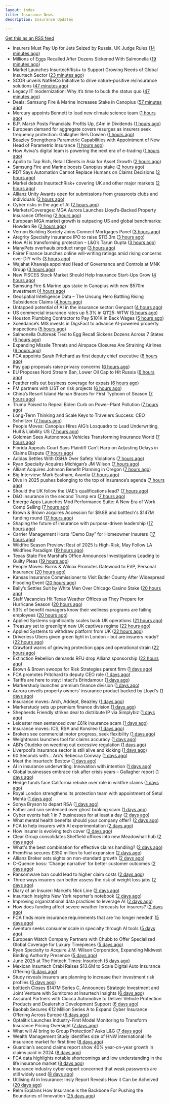 ```yaml
---
layout: index
title: Insurance News
description: Insurance Updates

---
```


[Get this as an RSS feed](/insurance.rss)

<!-- news_marker starts -->
- Insurers Must Pay Up for Jets Seized by Russia, UK Judge Rules ([14 minutes ago](https://www.insurancejournal.com/news/international/2025/06/11/827148.htm))
- Millions of Eggs Recalled After Dozens Sickened With Salmonella ([19 minutes ago](https://www.insurancejournal.com/news/national/2025/06/11/827146.htm))
- Markel Launches InsurtechRisk+ to Support Growing Needs of Global Insurtech Sector ([23 minutes ago](https://www.insurtechinsights.com/markel-launches-insurtechrisk-to-support-growing-needs-of-global-insurtech-sector/))
- SCOR unveils NatReCo Initiative to drive nature-positive re/insurance solutions ([47 minutes ago](https://www.reinsurancene.ws/scor-unveils-natreco-initiative-to-drive-nature-positive-re-insurance-solutions/))
- Legacy IT modernization: Why it’s time to buck the status quo ([47 minutes ago](https://www.insurtechinsights.com/legacy-it-modernization-why-its-time-to-buck-the-status-quo/))
- Deals: Samsung Fire & Marine Increases Stake in Canopius ([57 minutes ago](https://insurance-edge.net/2025/06/11/deals-samsung-fire-marine-increases-stake-in-canopius/))
- Mercury appoints Bennett to lead new climate science team ([1 hours ago](https://www.reinsurancene.ws/mercury-appoints-bennett-to-lead-new-climate-science-team/))
- B.P. Marsh Posts Financials: Profits Up, £4m in Dividends ([1 hours ago](https://insurance-edge.net/2025/06/11/b-p-marsh-posts-financials-profits-up-4m-in-dividends/))
- European demand for aggregate covers resurges as insurers seek frequency protection: Gallagher Re’s Dowlen ([1 hours ago](https://www.reinsurancene.ws/european-demand-for-aggregate-covers-resurges-as-insurers-seek-frequency-protection-gallagher-res-dowlen/))
- Beazley Strengthens Parametric Capabilities with Appointment of New Head of Parametric Insurance ([1 hours ago](https://www.insurtechinsights.com/beazley-strengthens-parametric-capabilities-with-appointment-of-new-head-of-parametric-insurance/))
- How Aviva's digital team is powering the next era of e-trading ([1 hours ago](https://www.insurancebusinessmag.com/uk/news/sme/how-avivas-digital-team-is-powering-the-next-era-of-etrading-538687.aspx))
- Apollo to Tap Rich, Retail Clients in Asia for Asset Growth ([2 hours ago](https://www.insurancejournal.com/news/international/2025/06/11/827138.htm))
- Samsung Fire and Marine boosts Canopius stake ([2 hours ago](https://www.insurancebusinessmag.com/uk/news/breaking-news/samsung-fire-and-marine-boosts-canopius-stake-538681.aspx))
- RDT Says Automation Cannot Replace Humans on Claims Decisions ([2 hours ago](https://insurance-edge.net/2025/06/11/rdt-says-automation-cannot-replace-humans-on-claims-decisions/))
- Markel debuts InsurtechRisk+ covering UK and other major markets ([2 hours ago](https://www.insurancebusinessmag.com/uk/news/technology/markel-debuts-insurtechrisk-covering-uk-and-other-major-markets-538677.aspx))
- Allianz Unity Awards open for submissions from grassroots clubs and individuals ([2 hours ago](https://www.insurancebusinessmag.com/uk/news/non-profits/allianz-unity-awards-open-for-submissions-from-grassroots-clubs-and-individuals-538676.aspx))
- Cyber risks in the age of AI ([2 hours ago](https://www.insurancebusinessmag.com/uk/tv/cyber-risks-in-the-age-of-ai-538675.aspx))
- Markets/Coverages: MGA Aurora Launches Lloyd’s-Backed Property Insurance Offering ([2 hours ago](https://www.insurancejournal.com/news/international/2025/06/11/827126.htm))
- European MGA market growth is outpacing US and global benchmarks: Howden Re ([2 hours ago](https://www.reinsurancene.ws/european-mga-market-growth-is-outpacing-us-and-global-benchmarks-howden-re/))
- Vernon Building Society Joins Connect Mortgages Panel ([3 hours ago](https://insurance-edge.net/2025/06/11/vernon-building-society-joins-connect-mortgages-panel/))
- Ategrity Specialty Insurance IPO to raise $113.3m ([3 hours ago](https://www.reinsurancene.ws/ategrity-specialty-insurance-ipo-to-raise-113-3m/))
- How AI is transforming protection – L&G’s Tarun Gupta ([3 hours ago](https://ifamagazine.com/what-does-ai-mean-for-digital-health-and-wellbeing/))
- ManyPets overhauls product range ([3 hours ago](https://www.postonline.co.uk/news/7957921/manypets-overhauls-product-range))
- Fairer Finance launches online will-writing ratings amid rising concerns over DIY wills ([3 hours ago](https://ifamagazine.com/fairer-finance-launches-online-will-writing-ratings-amid-rising-concerns-over-diy-wills/))
- Wajahat Khawaja appointed Head of Governance and Controls at MNK Group ([3 hours ago](https://www.reinsurancene.ws/wajahat-khawaja-appointed-head-of-governance-and-controls-at-mnk-group/))
- New PISCES Stock Market Should Help Insurance Start-Ups Grow ([4 hours ago](https://insurance-edge.net/2025/06/11/new-pisces-stock-market-should-help-insurance-start-ups-grow/))
- Samsung Fire & Marine ups stake in Canopius with new $570m investment ([4 hours ago](https://www.reinsurancene.ws/samsung-fire-marine-ups-stake-in-canopius-with-new-570m-investment/))
- Geospatial Intelligence Data – The Unsung Hero Battling Rising Subsidence Claims ([4 hours ago](https://insurance-edge.net/2025/06/11/geospatial-intelligence-data-the-unsung-hero-battling-rising-subsidence-claims/))
- Untapped potential of AI in the insurance sector: Genpact ([4 hours ago](https://www.reinsurancene.ws/untapped-potential-of-ai-in-the-insurance-sector-genpact/))
- US commercial insurance rates up 5.3% in Q1’25: WTW ([5 hours ago](https://www.reinsurancene.ws/us-commercial-insurance-rates-up-5-3-in-q125-wtw/))
- Houston Plumbing Contractor to Pay $101K in Back Wages ([5 hours ago](https://www.insurancejournal.com/news/southcentral/2025/06/11/827057.htm))
- Xceedance’s MIS invests in DigsFact to advance AI-powered property inspections ([5 hours ago](https://www.reinsurancene.ws/xceedances-mis-invests-in-digsfact-to-advance-ai-powered-property-inspections/))
- Salmonella Outbreak Tied to Egg Recall Sickens Dozens Across 7 States ([5 hours ago](https://www.insurancejournal.com/news/midwest/2025/06/11/827046.htm))
- Expanding Missile Threats and Airspace Closures Are Straining Airlines ([6 hours ago](https://www.insurancejournal.com/news/international/2025/06/11/827112.htm))
- FCA appoints Sarah Pritchard as first deputy chief executive ([6 hours ago](https://www.insurancebusinessmag.com/uk/news/breaking-news/fca-appoints-sarah-pritchard-as-first-deputy-chief-executive-538650.aspx))
- Pay gap proposals raise privacy concerns ([6 hours ago](https://www.insurancebusinessmag.com/uk/news/breaking-news/pay-gap-proposals-raise-privacy-concerns-538649.aspx))
- EU Proposes Nord Stream Ban, Lower Oil Cap to Hit Russia ([6 hours ago](https://www.insurancejournal.com/news/international/2025/06/11/827108.htm))
- Feather rolls out business coverage for expats ([6 hours ago](https://www.insurancebusinessmag.com/uk/news/breaking-news/feather-rolls-out-business-coverage-for-expats-538648.aspx))
- FM partners with LIST on risk projects ([6 hours ago](https://www.insurancebusinessmag.com/uk/news/breaking-news/fm-partners-with-list-on-risk-projects-538647.aspx))
- China’s Resort Island Hainan Braces for First Typhoon of Season ([7 hours ago](https://www.insurancejournal.com/news/international/2025/06/11/827099.htm))
- Trump Poised to Repeal Biden Curb on Power-Plant Pollution ([7 hours ago](https://www.insurancejournal.com/news/national/2025/06/11/827043.htm))
- Long-Term Thinking and Scale  Keys to Travelers Success: CEO Schnitzer ([7 hours ago](https://www.insurancejournal.com/news/national/2025/06/11/827063.htm))
- People Moves: Canopius Hires AIG’s Losquadro to Lead Underwriting, Hull & Liability US ([7 hours ago](https://www.insurancejournal.com/news/national/2025/06/11/826971.htm))
- Goldman Sees Autonomous Vehicles Transforming Insurance World ([7 hours ago](https://www.insurancejournal.com/news/national/2025/06/11/827020.htm))
- Florida Appeals Court Says Plaintiff Can’t Harp on Adjusting Delays in Claims Dispute ([7 hours ago](https://www.insurancejournal.com/news/southeast/2025/06/11/827071.htm))
- Adidas Settles With OSHA Over Safety Violations ([7 hours ago](https://www.insurancejournal.com/news/east/2025/06/11/826993.htm))
- Ryan Specialty Acquires Michigan’s JM Wilson ([7 hours ago](https://www.insurancejournal.com/news/midwest/2025/06/11/827096.htm))
- Alliant Acquires Johnson Benefit Planning in Oregon ([7 hours ago](https://www.insurancejournal.com/news/west/2025/06/11/827017.htm))
- Big Interview: Mark Eastham, Avantia ([7 hours ago](https://www.postonline.co.uk/personal/7957718/big-interview-mark-eastham-avantia))
- Dive In 2025 pushes belonging to the top of insurance’s agenda ([7 hours ago](https://www.postonline.co.uk/news/7957904/dive-in-2025-pushes-belonging-to-the-top-of-insurance%E2%80%99s-agenda))
- Should the UK follow the UAE’s qualifications lead? ([7 hours ago](https://www.postonline.co.uk/people/7957500/should-the-uk-follow-the-uae%E2%80%99s-qualifications-lead))
- D&O insurance in the second Trump era ([7 hours ago](https://www.postonline.co.uk/commercial/7957858/do-insurance-in-the-second-trump-era))
- Emerge Apps Launches Mod Performance Suite: A New Era of Work Comp Selling ([7 hours ago](https://www.insurancejournal.com/services/newswire/2025/06/11/826969.htm))
- Brown & Brown acquires Accession for $9.8B and bolttech's $147M funding round ([17 hours ago](https://www.dig-in.com/news/brown-brown-acquires-accession-9-8b-bolttech-147m-funding))
- Shaping the future of insurance with purpose-driven leadership ([17 hours ago](https://www.dig-in.com/opinion/shaping-future-of-insurance-with-purpose-driven-leadership))
- Carrier Management Hosts “Demo Day” for Homeowner Insurers ([17 hours ago](https://www.insurancejournal.com/services/newswire/2025/06/10/827007.htm))
- Wildfire Season Preview: Rest of 2025 Is High-Risk, May Follow LA Wildfires Paradigm ([19 hours ago](https://www.insurancejournal.com/news/west/2025/06/10/826995.htm))
- Texas State Fire Marshal’s Office Announces Investigations Leading to Guilty Pleas ([19 hours ago](https://www.insurancejournal.com/news/southcentral/2025/06/10/826970.htm))
- People Moves: Burns & Wilcox Promotes Gatewood to EVP, Personal Insurance ([20 hours ago](https://www.insurancejournal.com/news/midwest/2025/06/10/826978.htm))
- Kansas Insurance Commissioner to Visit Butler County After Widespread Flooding Event ([20 hours ago](https://www.insurancejournal.com/news/midwest/2025/06/10/826965.htm))
- Bally’s Settles Suit by White Men Over Chicago Casino Stake ([20 hours ago](https://www.insurancejournal.com/news/midwest/2025/06/10/826961.htm))
- Staff Vacancies Hit Texas Weather Offices as They Prepare for Hurricane Season ([20 hours ago](https://www.insurancejournal.com/news/southcentral/2025/06/10/826956.htm))
- 53% of benefit managers know their wellness programs are failing employees ([20 hours ago](https://www.dig-in.com/news/wellness-benefits-are-not-improving-employee-health))
- Applied Systems significantly scales back UK operations ([21 hours ago](https://www.postonline.co.uk/news/7957918/applied-systems-significantly-scales-back-uk-operations))
- Treasury set to greenlight new UK captives regime ([22 hours ago](https://www.postonline.co.uk/commercial/7957917/treasury-set-to-greenlight-new-uk-captives-regime))
- Applied Systems to withdraw platform from UK ([22 hours ago](https://www.insurancebusinessmag.com/uk/news/technology/applied-systems-to-withdraw-platform-from-uk-538563.aspx))
- Driverless Ubers given green light in London – but are insurers ready? ([22 hours ago](https://www.insurancebusinessmag.com/uk/news/auto-motor/driverless-ubers-given-green-light-in-london--but-are-insurers-ready-538562.aspx))
- Crawford warns of growing protection gaps and operational strain ([22 hours ago](https://www.insurancebusinessmag.com/uk/news/claims/crawford-warns-of-growing-protection-gaps-and-operational-strain-538567.aspx))
- Extinction Rebellion demands RFU drop Allianz sponsorship ([22 hours ago](https://www.postonline.co.uk/news/7957916/extinction-rebellion-demands-rfu-drop-allianz-sponsorship))
- Brown & Brown swoops for Risk Strategies parent firm ([1 days ago](https://www.postonline.co.uk/news/7957914/brown-brown-swoops-for-risk-strategies-parent-firm))
- FCA promotes Pritchard to deputy CEO role ([1 days ago](https://www.postonline.co.uk/news/7957913/fca-promotes-pritchard-to-deputy-ceo-role))
- Tariffs are here to stay: Intact's Brindamour ([1 days ago](https://www.insurancebusinessmag.com/uk/news/breaking-news/tariffs-are-here-to-stay-intacts-brindamour-538522.aspx))
- Markerstudy launches premium finance division ([1 days ago](https://www.insurancebusinessmag.com/uk/news/breaking-news/markerstudy-launches-premium-finance-division-538521.aspx))
- Aurora unveils property owners' insurance product backed by Lloyd's ([1 days ago](https://www.insurancebusinessmag.com/uk/news/property-insurance/aurora-unveils-property-owners-insurance-product-backed-by-lloyds-538520.aspx))
- Insurance moves: Arch, Addept, Beazley ([1 days ago](https://www.insurancebusinessmag.com/uk/news/breaking-news/insurance-moves-arch-addept-beazley-538519.aspx))
- Markerstudy sets up premium finance division ([1 days ago](https://www.postonline.co.uk/news/7957910/markerstudy-sets-up-premium-finance-division))
- Shepherds Friendly strikes deal to distribute IP via Simplybiz ([1 days ago](https://ifamagazine.com/shepherds-friendly-strikes-deal-to-distribute-ip-via-simplybiz/))
- Leicester men sentenced over £61k insurance scam ([1 days ago](https://www.insurancebusinessmag.com/uk/news/legal-insights/leicester-men-sentenced-over-61k-insurance-scam-538505.aspx))
- Insurance moves: ICS, RSA and Konsileo ([1 days ago](https://www.insurancebusinessmag.com/uk/news/breaking-news/insurance-moves-ics-rsa-and-konsileo-538503.aspx))
- Brokers see commercial motor progress, seek flexibility ([1 days ago](https://www.insurancebusinessmag.com/uk/news/breaking-news/brokers-see-commercial-motor-progress-seek-flexibility-538502.aspx))
- Weightmans launches tool for claims accuracy ([1 days ago](https://www.insurancebusinessmag.com/uk/news/claims/weightmans-launches-tool-for-claims-accuracy-538501.aspx))
- ABI’s Otudeko on weeding out excessive regulation ([1 days ago](https://www.postonline.co.uk/regulation/7957893/abi%E2%80%99s-otudeko-on-weeding-out-excessive-regulation))
- Liverpool’s insurance sector is still alive and kicking ([1 days ago](https://www.postonline.co.uk/commercial/7957804/liverpool%E2%80%99s-insurance-sector-is-still-alive-and-kicking))
- 60 Seconds with... Arc’s Rebecca Conway ([1 days ago](https://www.postonline.co.uk/people/7957449/60-seconds-with-arc%E2%80%99s-rebecca-conway))
- Meet the insurtech: Bestow ([1 days ago](https://www.dig-in.com/news/meet-the-insurtech-bestow))
- AI in insurance underwriting: Innovation with intention ([1 days ago](https://www.dig-in.com/opinion/ai-in-insurance-underwriting))
- Global businesses embrace risk after crisis years – Gallagher report ([1 days ago](https://www.insurancebusinessmag.com/uk/news/sme/global-businesses-embrace-risk-after-crisis-years--gallagher-report-538457.aspx))
- Hedge funds face California rebuke over role in wildfire claims ([1 days ago](https://www.dig-in.com/articles/hedge-funds-california-rebuke-over-role-in-wildfire-claims))
- Royal London strengthens its protection team with appointment of Setul Mehta ([1 days ago](https://ifamagazine.com/royal-london-strengthens-its-protection-team-with-appointment-of-setul-mehta/))
- Sonya Bryson to depart RSA ([1 days ago](https://www.postonline.co.uk/news/7957903/sonya-bryson-to-depart-rsa))
- Father and son sentenced over ghost broking scam ([1 days ago](https://www.postonline.co.uk/broker/7957901/father-and-son-sentenced-over-ghost-broking-scam))
- Cyber events halt 1 in 7 businesses for at least a day ([2 days ago](https://www.postonline.co.uk/news/7957899/cyber-events-halt-1-in-7-businesses-for-at-least-a-day))
- What mental health benefits should your company offer? ([2 days ago](https://www.dig-in.com/list/what-mental-health-benefits-should-your-company-offer))
- FCA to help insurers with AI experimentation ([2 days ago](https://www.postonline.co.uk/technology/7957898/fca-to-help-insurers-with-ai-experimentation))
- How insurer is evolving tech cover ([2 days ago](https://www.insurancebusinessmag.com/uk/tv/how-insurer-is-evolving-tech-cover-538372.aspx))
- Clear Group consolidates Sheffield offices into new Meadowhall hub ([2 days ago](https://www.insurancebusinessmag.com/uk/news/breaking-news/clear-group-consolidates-sheffield-offices-into-new-meadowhall-hub-538371.aspx))
- What's the best combination for effective claims handling? ([2 days ago](https://www.insurancebusinessmag.com/uk/news/claims/whats-the-best-combination-for-effective-claims-handling-538370.aspx))
- PremFina secures £350 million to fuel expansion ([2 days ago](https://www.insurancebusinessmag.com/uk/news/breaking-news/premfina-secures-350-million-to-fuel-expansion-538369.aspx))
- Allianz Broker sets sights on non-standard growth ([2 days ago](https://www.postonline.co.uk/news/7957885/allianz-broker-sets-sights-on-non-standard-growth))
- C-Quence boss: ‘Change narrative’ for better customer outcomes ([2 days ago](https://www.postonline.co.uk/technology/7957888/c-quence-boss-%E2%80%98change-narrative%E2%80%99-for-better-customer-outcomes))
- Ransomware ban could lead to higher claim costs ([2 days ago](https://www.postonline.co.uk/technology/7957890/ransomware-ban-could-lead-to-higher-claim-costs))
- Three ways insurers can better assess the risk of weight loss jabs ([2 days ago](https://www.postonline.co.uk/commercial/7957502/three-ways-insurers-can-better-assess-the-risk-of-weight-loss-jabs))
- Diary of an Insurer: Markel’s Nick Line ([2 days ago](https://www.postonline.co.uk/people/7957486/diary-of-an-insurer-markel%E2%80%99s-nick-line))
- Insurtech Insights New York reporter's notebook ([2 days ago](https://www.dig-in.com/news/insurtech-insights-new-york-reporters-notebook))
- Improving organizational data practices to leverage AI ([2 days ago](https://www.dig-in.com/opinion/improving-organizational-data-practices-to-leverage-ai))
- How does funding affect severe weather forecasts for insurers? ([2 days ago](https://www.dig-in.com/news/funding-impacts-weather-forecasts-for-insurers))
- FCA finds more insurance requirements that are ‘no longer needed’ ([5 days ago](https://www.postonline.co.uk/news/7957891/fca-finds-more-insurance-requirements-that-are-%E2%80%98no-longer-needed%E2%80%99))
- Aventum seeks consumer scale in specialty through AI tools ([5 days ago](https://www.postonline.co.uk/technology/7957867/aventum-seeks-consumer-scale-in-specialty-through-ai-tools))
- European Watch Company Partners with Chubb to Offer Specialized Global Coverage for Luxury Timepieces ([5 days ago](https://www.insurtechinsights.com/european-watch-company-partners-with-chubb-to-offer-specialized-global-coverage-for-luxury-timepieces/))
- Ryan Specialty to Acquire J.M. Wilson Corporation, Expanding Midwest Binding Authority Presence ([5 days ago](https://www.insurtechinsights.com/ryan-specialty-to-acquire-j-m-wilson-corporation-expanding-midwest-binding-authority-presence/))
- June 2025 at The Fintech Times: Insurtech ([5 days ago](https://thefintechtimes.com/june-2025-at-the-fintech-times-insurtech/))
- Mexican Insurtech Crabi Raises $13.6M to Scale Digital Auto Insurance Offering ([5 days ago](https://www.insurtechinsights.com/mexican-insurtech-crabi-raises-13-6m-to-scale-digital-auto-insurance-offering/))
- Study reveals insurers are planning to increase their investment risk profiles ([5 days ago](https://ifamagazine.com/study-reveals-insurers-are-planning-to-increase-their-investment-risk-profiles/))
- bolttech Closes $147M Series C, Announces Strategic Investment and Joint Venture with Sumitomo at Insurtech Insights ([6 days ago](https://www.insurtechinsights.com/bolttech-closes-147m-series-c-announces-strategic-investment-and-joint-venture-with-sumitomo-at-insurtech-insights/))
- Assurant Partners with Ciocca Automotive to Deliver Vehicle Protection Products and Dealership Development Support ([6 days ago](https://www.insurtechinsights.com/assurant-partners-with-ciocca-automotive-to-deliver-vehicle-protection-products-and-dealership-development-support/))
- Baobab Secures €12 Million Series A to Expand Cyber Insurance Offering Across Europe ([6 days ago](https://www.insurtechinsights.com/baobab-secures-e12-million-series-a-to-expand-cyber-insurance-offering-across-europe/))
- Optalitix Launches Industry-First Model Monitoring to Transform Insurance Pricing Oversight ([7 days ago](https://www.insurtechinsights.com/optalitix-launches-industry-first-model-monitoring-to-transform-insurance-pricing-oversight/))
- What will AI bring to Group Protection? Asks L&G ([7 days ago](https://ifamagazine.com/what-will-ai-bring-to-group-protection-asks-lg/))
- Wealth Management Study identifies size of HNW international life insurance market for first time ([8 days ago](https://ifamagazine.com/wealth-management-study-identifies-size-of-hnw-international-life-insurance-market-for-first-time/))
- Guardian’s second claims report show 40% year-on-year growth in claims paid in 2024 ([8 days ago](https://ifamagazine.com/guardians-second-claims-report-show-40-year-on-year-growth-in-claims-paid-in-2024/))
- FCA data highlights notable shortcomings and low understanding in the life insurance market ([8 days ago](https://ifamagazine.com/fca-data-highlights-notable-shortcomings-and-low-understanding-in-the-life-insurance-market/))
- Insurance industry cyber expert concerned that weak passwords are still widely used ([8 days ago](https://ifamagazine.com/insurance-industry-cyber-expert-concerned-that-weak-passwords-are-still-widely-used/))
- Utilising AI in Insurance: Insly Report Reveals How it Can be Acheived ([20 days ago](https://thefintechtimes.com/utilising-ai-in-insurance-insly-report-reveals-how-it-can-be-acheived/))
- Relm Explains How Insurance is the Backbone For Pushing the Boundaries of Innovation ([25 days ago](https://thefintechtimes.com/relm-explains-how-insurance-is-the-backbone-for-pushing-the-boundaries-of-innovation/))

<!-- news_marker ends -->